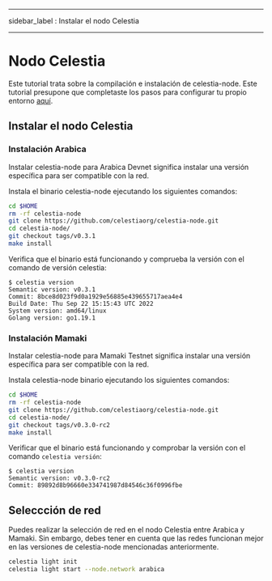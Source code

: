 - - -
sidebar_label : Instalar el nodo Celestia
- - -

# Nodo Celestia

Este tutorial trata sobre la compilación e instalación de celestia-node. Este tutorial presupone que completaste los pasos para configurar tu propio entorno [aquí](./environment.md).

## Instalar el nodo Celestia

### Instalación Arabica

Instalar celestia-node para Arabica Devnet significa instalar una versión específica para ser compatible con la red.

Instala el binario celestia-node ejecutando los siguientes comandos:

```sh
cd $HOME
rm -rf celestia-node
git clone https://github.com/celestiaorg/celestia-node.git
cd celestia-node/
git checkout tags/v0.3.1
make install
```

Verifica que el binario está funcionando y comprueba la versión con el comando de versión celestia:

```console
$ celestia version
Semantic version: v0.3.1
Commit: 8bce8d023f9d0a1929e56885e439655717aea4e4
Build Date: Thu Sep 22 15:15:43 UTC 2022
System version: amd64/linux
Golang version: go1.19.1
```

### Instalación Mamaki

Instalar celestia-node para Mamaki Testnet significa instalar una versión específica para ser compatible con la red.

Instala celestia-node binario ejecutando los siguientes comandos:

```sh
cd $HOME
rm -rf celestia-node
git clone https://github.com/celestiaorg/celestia-node.git
cd celestia-node/
git checkout tags/v0.3.0-rc2
make install
```

Verificar que el binario está funcionando y comprobar la versión con el comando `celestia
versión`:

```console
$ celestia version
Semantic version: v0.3.0-rc2
Commit: 89892d8b96660e334741987d84546c36f0996fbe
```

## Seleccción de red

Puedes realizar la selección de red en el nodo Celestia entre Arabica y Mamaki. Sin embargo, debes tener en cuenta que las redes funcionan mejor en las versiones de celestia-node mencionadas anteriormente.

```sh
celestia light init
celestia light start --node.network arabica
```
